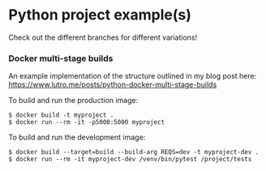 # Python project example(s)

Check out the different branches for different variations!

### Docker multi-stage builds

An example implementation of the structure outlined in my blog post here: https://www.lutro.me/posts/python-docker-multi-stage-builds

To build and run the production image:

	$ docker build -t myproject .
	$ docker run --rm -it -p5000:5000 myproject

To build and run the development image:

	$ docker build --target=build --build-arg REQS=dev -t myproject-dev .
	$ docker run --rm -it myproject-dev /venv/bin/pytest /project/tests

